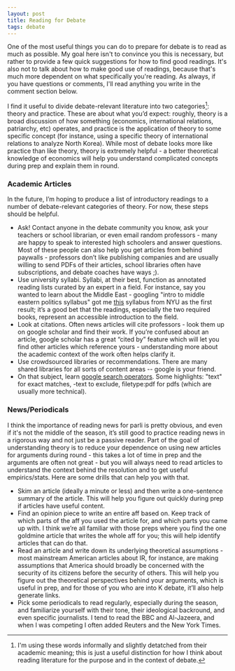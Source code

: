 ```yaml
---
layout: post
title: Reading for Debate
tags: debate
---
```


One of the most useful things you can do to prepare for debate is to read as much as possible. My goal here isn't to convince you this is necessary, but rather to provide a few quick suggestions for how to find good readings. It's also not to talk about how to make good use of readings, because that's much more dependent on what specifically you're reading. As always, if you have questions or comments, I'll read anything you write in the comment section below.

I find it useful to divide debate-relevant literature into two categories[^informal-categories]: theory and practice. These are about what you’d expect: roughly, theory is a broad discussion of how something (economics, international relations, patriarchy, etc) operates, and practice is the application of theory to some specific concept (for instance, using a specific theory of international relations to analyze North Korea). While most of debate looks more like practice than like theory, theory is extremely helpful - a better theoretical knowledge of economics will help you understand complicated concepts during prep and explain them in round.

[^informal-categories]: I'm using these words informally and slightly detatched from their academic meaning; this is just a useful distinction for how I think about reading literature for the purpose and in the context of debate.

### Academic Articles

In the future, I’m hoping to produce a list of introductory readings to a number of debate-relevant categories of theory. For now, these steps should be helpful.

- Ask! Contact anyone in the debate community you know, ask your teachers or school librarian, or even email random professors - many are happy to speak to interested high schoolers and answer questions. Most of these people can also help you get articles from behind paywalls - professors don’t like publishing companies and are usually willing to send PDFs of their articles, school libraries often have subscriptions, and debate coaches have ways ;).
- Use university syllabi. Syllabi, at their best, function as annotated reading lists curated by an expert in a field. For instance, say you wanted to learn about the Middle East - googling "intro to middle eastern politics syllabus" got me [this](https://www.nyu.edu/content/dam/nyu/globalPrgms/documents/WashingtonDC/Syllabi/Spring_2019_Accessible/Syl_WashingtonDC_POL-UA%209540-001%20DC1_Goldman_Spring2019%20Syllabus.pdf) syllabus from NYU as the first result; it’s a good bet that the readings, especially the two required books, represent an accessible introduction to the field.
- Look at citations. Often news articles will cite professors - look them up on google scholar and find their work. If you’re confused about an article, google scholar has a great “cited by” feature which will let you find other articles which reference yours - understanding more about the academic context of the work often helps clarify it.
- Use crowdsourced libraries or recommendations. There are many shared libraries for all sorts of content areas -- google is your friend.
- On that subject, learn [google search operators](https://ahrefs.com/blog/google-advanced-search-operators/). Some highlights: "text" for exact matches, -text to exclude, filetype:pdf for pdfs (which are usually more technical).

### News/Periodicals

I think the importance of reading news for parli is pretty obvious, and even if it's not the middle of the season, it’s still good to practice reading news in a rigorous way and not just be a passive reader. Part of the goal of understanding theory is to reduce your dependence on using new articles for arguments during round - this takes a lot of time in prep and the arguments are often not great - but you will always need to read articles to understand the context behind the resolution and to get useful empirics/stats. Here are some drills that can help you with that.

- Skim an article (ideally a minute or less) and then write a one-sentence summary of the article. This will help you figure out quickly during prep if articles have useful content.
- Find an opinion piece to write an entire aff based on. Keep track of which parts of the aff you used the article for, and which parts you came up with. I think we’re all familiar with those preps where you find the one goldmine article that writes the whole aff for you; this will help identify articles that can do that.
- Read an article and write down its underlying theoretical assumptions - most mainstream American articles about IR, for instance, are making assumptions that America should broadly be concerned with the security of its citizens before the security of others. This will help you figure out the theoretical perspectives behind your arguments, which is useful in prep, and for those of you who are into K debate, it’ll also help generate links.
- Pick some periodicals to read regularly, especially during the season, and familiarize yourself with their tone, their ideological backround, and even specific journalists. I tend to read the BBC and Al-Jazeera, and when I was competing I often added Reuters and the New York Times.

